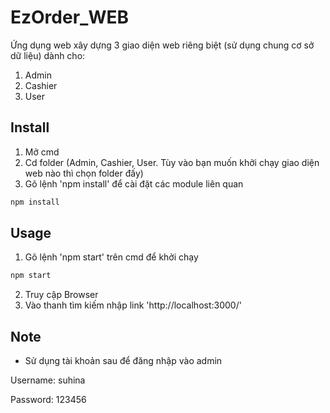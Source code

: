 # EzOrder_WEB
Ứng dụng web xây dựng 3 giao diện web riêng biệt (sử dụng chung cơ sở dữ liệu) dành cho:
  1.  Admin
  2.  Cashier
  3.  User
 
 ## Install
1.  Mở cmd
2.  Cd folder (Admin, Cashier, User. Tùy vào bạn muốn khởi chạy giao diện web nào thì chọn folder đấy)
3.  Gõ lệnh 'npm install' để cài đặt các module liên quan
```bash
npm install 
```
## Usage
1.  Gõ lệnh 'npm start' trên cmd để khởi chạy
```bash
npm start
```
2.  Truy cập Browser
3.  Vào thanh tìm kiếm nhập link 'http://localhost:3000/'

## Note
- Sử dụng tài khoản sau để đăng nhập vào admin

Username: suhina

Password: 123456

